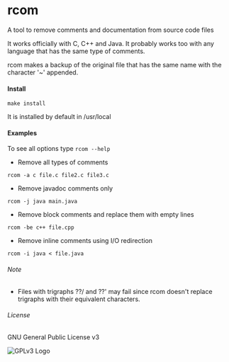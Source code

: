 # rcom
A tool to remove comments and documentation from source code files

It works officially with C, C++ and Java. It probably works too with any language that has the same type of comments.

rcom makes a backup of the original file that has the same name with the character '~' appended.

#### Install

`make install`

It is installed by default in /usr/local

#### Examples

To see all options type `rcom --help`

* Remove all types of comments 

`rcom -a c file.c file2.c file3.c`

* Remove javadoc comments only

`rcom -j java main.java`

* Remove block comments and replace them with empty lines

`rcom -be c++ file.cpp`

* Remove inline comments using I/O redirection

`rcom -i java < file.java`


###### Note

* Files with trigraphs ??/ and ??' may fail since rcom doesn't replace trigraphs with their equivalent characters.


###### License

GNU General Public License v3

![GPLv3 Logo](http://www.gnu.org/graphics/gplv3-127x51.png "GPLv3 Logo")